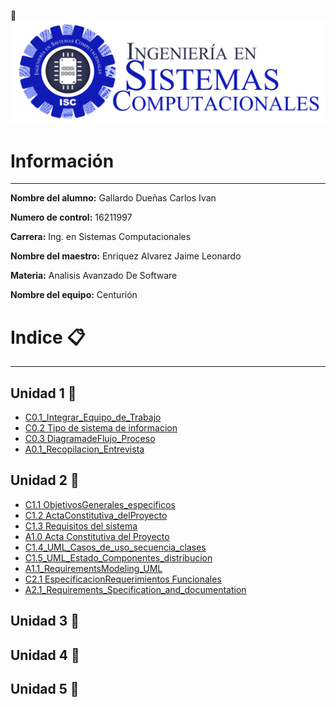 <!--![Tecnologico de Tijuana](https://upload.wikimedia.org/wikipedia/commons/2/2e/ITT.jpg)-->
:pushpin:
![Tecnologico de Tijuana](img/Sistemas.png)

# Información
---
 **Nombre del alumno:**  Gallardo Dueñas Carlos Ivan

 **Numero de control:**  16211997

 **Carrera:**  Ing. en Sistemas Computacionales

 **Nombre del maestro:**  Enriquez Alvarez Jaime Leonardo 

**Materia:**  Analisis Avanzado De Software

**Nombre del equipo:** Centurión 

# Indice :clipboard: 
---
## Unidad 1 :page_facing_up:

- [C0.1_Integrar_Equipo_de_Trabajo](pdf/C0.1_IntegrarEquiposdeTrabajo_CarlosGallardo.pdf)
- [C0.2 Tipo de sistema de informacion](https://github.com/Carlos-Gallardoo/AnalisisAvanzadoDeSoftware/blob/main/docs/C0.2_Tipo_de_Sistema_Desarrollar_GallardoCarlos.md)
- [C0.3 DiagramadeFlujo_Proceso](https://github.com/Carlos-Gallardoo/AnalisisAvanzadoDeSoftware/blob/main/docs/C0.3_DiagramadeFlujo_Proceso_GallardoCarlos.md)
- [A0.1_Recopilacion_Entrevista](https://github.com/Carlos-Gallardoo/AnalisisAvanzadoDeSoftware/blob/main/docs/A0.1_Recopilacion_Entrevista_GallardoCarlos.md)
## Unidad 2 :page_facing_up:
- [C1.1 ObjetivosGenerales_especificos](https://github.com/Carlos-Gallardoo/AnalisisAvanzadoDeSoftware/blob/main/docs/C1.1_ObjetivosGenerales_especificos_CarlosGallardo.md)
- [C1.2 ActaConstitutiva_delProyecto](https://github.com/Carlos-Gallardoo/AnalisisAvanzadoDeSoftware/blob/main/docs/C1.2_ActaConstitutiva_delProyecto_GallardoCarlos.md)
- [C1.3 Requisitos del sistema](https://github.com/Carlos-Gallardoo/AnalisisAvanzadoDeSoftware/blob/main/docs/C1.3_requisitos_del_Sistema_GallardoCarlos.md)
- [A1.0 Acta Constitutiva del Proyecto](https://github.com/Carlos-Gallardoo/AnalisisAvanzadoDeSoftware/blob/main/docs/A1.0_ConstitutiveAct_Project.md)
- [C1.4_UML_Casos_de_uso_secuencia_clases](https://github.com/Carlos-Gallardoo/AnalisisAvanzadoDeSoftware/blob/main/docs/C1.4_UML_Casos_de_uso_secuencia_clases.md)
- [C1.5_UML_Estado_Componentes_distribucion](https://github.com/Carlos-Gallardoo/AnalisisAvanzadoDeSoftware/blob/main/docs/C1.5_UML_Estado_componentes_distribucion_GallardoCarlos.md)
- [A1.1_RequirementsModeling_UML](https://github.com/Carlos-Gallardoo/AnalisisAvanzadoDeSoftware/blob/main/docs/A1.1_requirementsModeling_UML_GallardoCarlos.md)
- [C2.1 EspecificacionRequerimientos Funcionales](https://github.com/Carlos-Gallardoo/AnalisisAvanzadoDeSoftware/blob/main/docs/C2.1_EspecificacionRequerimientos_Funcionales_GallardoDue%C3%B1as.md)
- [A2.1_Requirements_Specification_and_documentation](https://github.com/Carlos-Gallardoo/AnalisisAvanzadoDeSoftware/blob/main/pdf/A2.1_Requirements_Specification_and_documentation_GallardoCarlos.pdf)
## Unidad 3 :page_facing_up:

## Unidad 4 :page_facing_up:

## Unidad 5 :page_facing_up:
